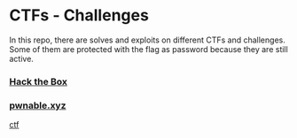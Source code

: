 # CTFs - Challenges
In this repo, there are solves and exploits on different CTFs and challenges.
Some of them are protected with the flag as password because they are still active.

### [Hack the Box](https://github.com/w3th4nds/CTFs/tree/master/Hack_the_Box)

### [pwnable.xyz](https://github.com/w3th4nds/CTFs/tree/master/pwnable.xyz)

[ctf](./images/ctf.jpg)
